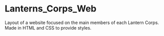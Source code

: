 # Lanterns_Corps_Web
Layout of a website focused on the main members of each Lantern Corps. Made in HTML and CSS to provide styles. 
